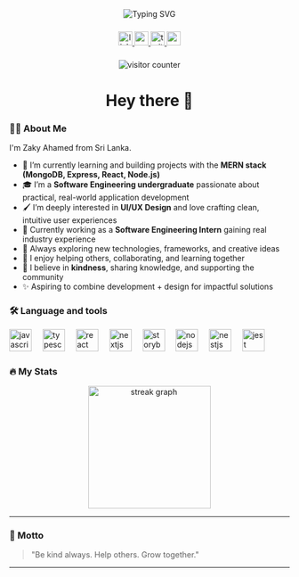 <div align="center">
  <img src="https://readme-typing-svg.demolab.com?font=Fira+Code&duration=3000&pause=1000&color=F7971E&center=true&vCenter=true&width=435&lines=Hi+%F0%9F%91%8B%2C+I'm+M+S+Zaky+Ahamed;Software+Engineering+Undergraduate;MERN+Stack+Developer;Open+Source+Contributor" alt="Typing SVG" />
</div>

###

<div align="center">
 <a href="https://www.linkedin.com/in/zakyahamed50257/" target="_blank">
    <img src="https://img.shields.io/static/v1?message=LinkedIn&logo=linkedin&label=&color=0077B5&logoColor=white&labelColor=&style=for-the-badge" height="25" alt="linkedin logo" />
  </a>
  <a href="https://www.youtube.com/" target="_blank">
    <img src="https://img.shields.io/static/v1?message=Youtube&logo=youtube&label=&color=FF0000&logoColor=white&labelColor=&style=for-the-badge" height="25" alt="youtube logo" />
  </a>
  <a href="https://x.com/" target="_blank">
    <img src="https://img.shields.io/static/v1?message=Twitter&logo=twitter&label=&color=1DA1F2&logoColor=white&labelColor=&style=for-the-badge" height="25" alt="twitter logo" />
  </a>
  <a href="mailto:zakyahamed978@gmail.com" target="_blank">
    <img src="https://img.shields.io/static/v1?message=Gmail&logo=gmail&label=&color=D14836&logoColor=white&labelColor=&style=for-the-badge" height="25" alt="gmail logo" />
  </a>
</div>

###

<div align="center">
  <img src="https://profile-counter.glitch.me/zkyahmd/count.svg?" alt="visitor counter" />
</div>

###

<h1 align="center">Hey there 👋</h1>

###

<h3 align="left">👨‍💻 About Me</h3>

<p align="left">
  I'm Zaky Ahamed from Sri Lanka.
</p>

<ul align="left">
  <li>🌱 I’m currently learning and building projects with the <strong>MERN stack (MongoDB, Express, React, Node.js)</strong></li>
  <li>🎓 I’m a <strong>Software Engineering undergraduate</strong> passionate about practical, real-world application development</li>
  <li>🖌️ I’m deeply interested in <strong>UI/UX Design</strong> and love crafting clean, intuitive user experiences</li>
  <li>🔭 Currently working as a <strong>Software Engineering Intern</strong> gaining real industry experience</li>
  <li>🧠 Always exploring new technologies, frameworks, and creative ideas</li>
  <li>💬 I enjoy helping others, collaborating, and learning together</li>
  <li>🤝 I believe in <strong>kindness</strong>, sharing knowledge, and supporting the community</li>
  <li>✨ Aspiring to combine development + design for impactful solutions</li>
</ul>

###

<h3 align="left">🛠 Language and tools</h3>

<div align="left">
  <img src="https://cdn.jsdelivr.net/gh/devicons/devicon/icons/javascript/javascript-original.svg" height="40" alt="javascript logo"  />
  <img width="12" />
  <img src="https://cdn.jsdelivr.net/gh/devicons/devicon/icons/typescript/typescript-original.svg" height="40" alt="typescript logo"  />
  <img width="12" />
  <img src="https://cdn.jsdelivr.net/gh/devicons/devicon/icons/react/react-original.svg" height="40" alt="react logo"  />
  <img width="12" />
  <img src="https://cdn.jsdelivr.net/gh/devicons/devicon/icons/nextjs/nextjs-original.svg" height="40" alt="nextjs logo"  />
  <img width="12" />
  <img src="https://cdn.jsdelivr.net/gh/devicons/devicon/icons/storybook/storybook-original.svg" height="40" alt="storybook logo"  />
  <img width="12" />
  <img src="https://cdn.jsdelivr.net/gh/devicons/devicon/icons/nodejs/nodejs-original.svg" height="40" alt="nodejs logo"  />
  <img width="12" />
  <img src="https://cdn.jsdelivr.net/gh/devicons/devicon/icons/nestjs/nestjs-original.svg" height="40" alt="nestjs logo"  />
  <img width="12" />
  <img src="https://cdn.jsdelivr.net/gh/devicons/devicon/icons/jest/jest-plain.svg" height="40" alt="jest logo"  />
</div>

###

<h3 align="left">🔥 My Stats</h3>

<div align="center">
  <img src="https://streak-stats.demolab.com?user=zkyahmd&locale=en&mode=daily&theme=dark&hide_border=false&border_radius=5&order=3" height="220" alt="streak graph" />
</div>

---

### 🙏 Motto

> "Be kind always. Help others. Grow together."

---
